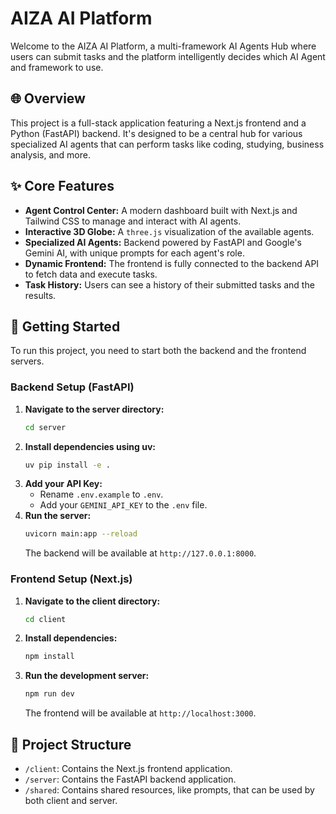 # AIZA AI Platform

Welcome to the AIZA AI Platform, a multi-framework AI Agents Hub where users can submit tasks and the platform intelligently decides which AI Agent and framework to use.

## 🌐 Overview

This project is a full-stack application featuring a Next.js frontend and a Python (FastAPI) backend. It's designed to be a central hub for various specialized AI agents that can perform tasks like coding, studying, business analysis, and more.

## ✨ Core Features

-   **Agent Control Center:** A modern dashboard built with Next.js and Tailwind CSS to manage and interact with AI agents.
-   **Interactive 3D Globe:** A `three.js` visualization of the available agents.
-   **Specialized AI Agents:** Backend powered by FastAPI and Google's Gemini AI, with unique prompts for each agent's role.
-   **Dynamic Frontend:** The frontend is fully connected to the backend API to fetch data and execute tasks.
-   **Task History:** Users can see a history of their submitted tasks and the results.

## 🚀 Getting Started

To run this project, you need to start both the backend and the frontend servers.

### Backend Setup (FastAPI)

1.  **Navigate to the server directory:**
    ```bash
    cd server
    ```
2.  **Install dependencies using uv:**
    ```bash
    uv pip install -e .
    ```
3.  **Add your API Key:**
    -   Rename `.env.example` to `.env`.
    -   Add your `GEMINI_API_KEY` to the `.env` file.
4.  **Run the server:**
    ```bash
    uvicorn main:app --reload
    ```
    The backend will be available at `http://127.0.0.1:8000`.

### Frontend Setup (Next.js)

1.  **Navigate to the client directory:**
    ```bash
    cd client
    ```
2.  **Install dependencies:**
    ```bash
    npm install
    ```
3.  **Run the development server:**
    ```bash
    npm run dev
    ```
    The frontend will be available at `http://localhost:3000`.

## 📂 Project Structure

-   `/client`: Contains the Next.js frontend application.
-   `/server`: Contains the FastAPI backend application.
-   `/shared`: Contains shared resources, like prompts, that can be used by both client and server.
